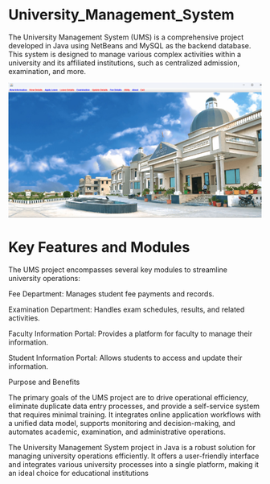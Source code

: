 # University_Management_System
The University Management System (UMS) is a comprehensive project developed in Java using NetBeans and MySQL as the backend database. This system is designed to manage various complex activities within a university and its affiliated institutions, such as centralized admission, examination, and more.

![image alt](https://github.com/Hariom950/University_Management_System/blob/main/Screenshot%202025-06-12%20181649.png?raw=true)

# Key Features and Modules

The UMS project encompasses several key modules to streamline university operations:

Fee Department: Manages student fee payments and records.

Examination Department: Handles exam schedules, results, and related activities.

Faculty Information Portal: Provides a platform for faculty to manage their information.

Student Information Portal: Allows students to access and update their information.

Purpose and Benefits

The primary goals of the UMS project are to drive operational efficiency, eliminate duplicate data entry processes, and provide a self-service system that requires minimal training. It integrates online application workflows with a unified data model, supports monitoring and decision-making, and automates academic, examination, and administrative operations.

The University Management System project in Java is a robust solution for managing university operations efficiently. It offers a user-friendly interface and integrates various university processes into a single platform, making it an ideal choice for educational institutions
